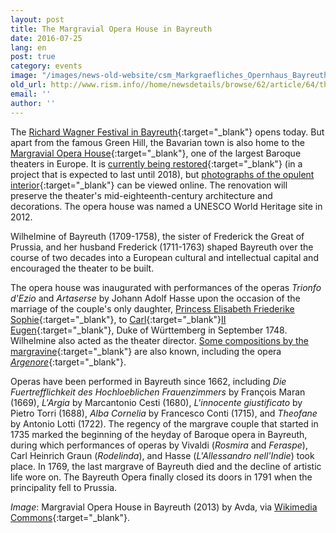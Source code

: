 ```yaml
---
layout: post
title: The Margravial Opera House in Bayreuth
date: 2016-07-25
lang: en
post: true
category: events
image: "/images/news-old-website/csm_Markgraefliches_Opernhaus_Bayreuth_2013_47e0aaa7d9.jpg"
old_url: http://www.rism.info//home/newsdetails/browse/62/article/64/the-margravial-opera-house-in-bayreuth.html
email: ''
author: ''
---
```


The [Richard Wagner Festival in Bayreuth](http://www.bayreuther-festspiele.de/){:target="_blank"} opens today. But apart from the famous Green Hill, the Bavarian town is also home to the [Margravial Opera House](http://www.bayreuth-wilhelmine.de/englisch/opera/){:target="_blank"}, one of the largest Baroque theaters in Europe. It is [currently being restored](http://www.sanierung-opernhaus-bayreuth.de/english/){:target="_blank"} (in a project that is expected to last until 2018), but [photographs of the opulent interior](http://www.sanierung-opernhaus-bayreuth.de/english/gallery/){:target="_blank"} can be viewed online. The renovation will preserve the theater's mid-eighteenth-century architecture and decorations. The opera house was named a UNESCO World Heritage site in 2012.

Wilhelmine of Bayreuth (1709-1758), the sister of Frederick the Great of Prussia, and her husband Frederick (1711-1763) shaped Bayreuth over the course of two decades into a European cultural and intellectual capital and encouraged the theater to be built.

The opera house was inaugurated with performances of the operas _Trionfo d'Ezio_ and _Artaserse_ by Johann Adolf Hasse upon the occasion of the marriage of the couple's only daughter, [Princess Elisabeth Friederike Sophie](https://opac.rism.info/search?View=rism&q=104183519){:target="_blank"}, to [Carl](https://opac.rism.info/search?View=rism&q=118560158){:target="_blank"}[II Eugen](https://opac.rism.info/search?View=rism&q=118560158){:target="_blank"}, Duke of Württemberg in September 1748. Wilhelmine also acted as the theater director. [Some compositions by the margravine](https://opac.rism.info/search?View=rism&q=118633112){:target="_blank"} are also known, including the opera [_Argenore_](https://opac.rism.info/search?id=453012061){:target="_blank"}.

Operas have been performed in Bayreuth since 1662, including _Die Fuertrefflichkeit des Hochloeblichen Frauenzimmers_ by François Maran (1669), _L'Argia_ by Marcantonio Cesti (1680), _L'innocente giustificato_ by Pietro Torri (1688), _Alba Cornelia_ by Francesco Conti (1715), and _Theofane_ by Antonio Lotti (1722). The regency of the margrave couple that started in 1735 marked the beginning of the heyday of Baroque opera in Bayreuth, during which performances of operas by Vivaldi (_Rosmira_ and _Feraspe_), Carl Heinrich Graun (_Rodelinda_), and Hasse (_L'Allessandro nell'Indie_) took place. In 1769, the last margrave of Bayreuth died and the decline of artistic life wore on. The Bayreuth Opera finally closed its doors in 1791 when the principality fell to Prussia.

_Image_: Margravial Opera House in Bayreuth (2013) by Avda, via [Wikimedia Commons](https://commons.wikimedia.org/wiki/File:Markgr%C3%A4fliches_Opernhaus_-_Bayreuth_-_2013.jpg?uselang=de){:target="_blank"}.


